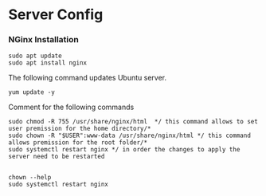 # Server Config

### NGinx Installation

```
sudo apt update
sudo apt install nginx
```

The following command updates Ubuntu server.
```
yum update -y
```

Comment for the following commands
```
sudo chmod -R 755 /usr/share/nginx/html  */ this command allows to set user premission for the home directory/*
sudo chown -R "$USER":www-data /usr/share/nginx/html */ this command allows premission for the root folder/*
sudo systemctl restart nginx */ in order the changes to apply the server need to be restarted
```
```

chown --help
sudo systemctl restart nginx
 ```
